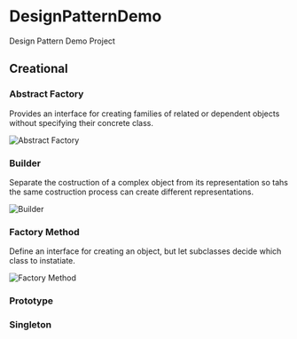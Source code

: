 # DesignPatternDemo
Design Pattern Demo Project

## Creational

### Abstract Factory
Provides an interface for creating families of related or dependent objects without specifying their concrete class.

![Abstract Factory](http://amerlin.keantex.com/wp-content/uploads/2018/02/abstract.gif)

### Builder
Separate the costruction of a complex object from its representation so tahs the same costruction process can create different representations.

![Builder](http://amerlin.keantex.com/wp-content/uploads/2018/02/builder.gif)


### Factory Method
Define an interface for creating an object, but let subclasses decide which class to instatiate.

![Factory Method](http://amerlin.keantex.com/wp-content/uploads/2018/02/factory.gif)

### Prototype

### Singleton
